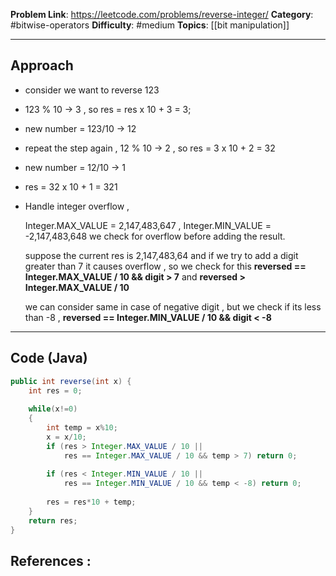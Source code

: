 
**Problem Link**: https://leetcode.com/problems/reverse-integer/
**Category**: #bitwise-operators
**Difficulty**: #medium 
**Topics**: [[bit manipulation]]


---

## Approach

- consider we want to reverse 123
- 123 % 10 -> 3 , so res = res x 10 + 3 = 3;
- new number = 123/10 -> 12
- repeat the step again , 12 % 10 -> 2 , so res = 3 x 10 + 2 = 32
- new number = 12/10 -> 1
- res = 32 x 10 + 1 = 321

- Handle integer overflow , 

	Integer.MAX_VALUE = 2,147,483,647 , Integer.MIN_VALUE = -2,147,483,648
	we check for overflow before adding the result.

	suppose the current res is 2,147,483,64 and if we try to add a digit greater than 7 it causes overflow , so we check for this
	**reversed == Integer.MAX_VALUE / 10 && digit > 7** and
	**reversed > Integer.MAX_VALUE / 10**

	we can consider same in case of negative digit , but we check if its less than -8 ,
	**reversed == Integer.MIN_VALUE / 10 && digit < -8**
---

## Code (Java)

```java
public int reverse(int x) {
	int res = 0;
	
	while(x!=0)	
	{
		int temp = x%10;
		x = x/10;
		if (res > Integer.MAX_VALUE / 10 ||
			res == Integer.MAX_VALUE / 10 && temp > 7) return 0;
		
		if (res < Integer.MIN_VALUE / 10 ||
			res == Integer.MIN_VALUE / 10 && temp < -8) return 0;
		
		res = res*10 + temp;
	}	
	return res;
}
```


## References :